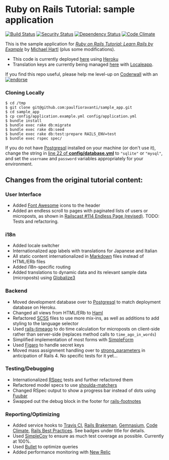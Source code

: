 # Ruby on Rails Tutorial: sample application
[![Build Status](https://secure.travis-ci.org/paulfioravanti/sample_app.png)](http://travis-ci.org/paulfioravanti/sample_app) [![Security Status](http://rails-brakeman.com/paulfioravanti/sample_app.png)](http://rails-brakeman.com/paulfioravanti/sample_app) [![Dependency Status](https://gemnasium.com/paulfioravanti/sample_app.png)](https://gemnasium.com/paulfioravanti/sample_app) [![Code Climate](https://codeclimate.com/badge.png)](https://codeclimate.com/github/paulfioravanti/sample_app)

This is the sample application for
[*Ruby on Rails Tutorial: Learn Rails by Example*](http://railstutorial.org/)
by [Michael Hartl](http://michaelhartl.com) (plus some modifications).

- This code is currently deployed [here](https://pf-sampleapp.herokuapp.com) using [Heroku](http://www.heroku.com/)
- Translation keys are currently being managed [here](http://www.localeapp.com/projects/1043) with [Localeapp](http://www.localeapp.com/).

If you find this repo useful, please help me level-up on [Coderwall](http://coderwall.com/) with an [![endorse](http://api.coderwall.com/pfioravanti/endorse.png)](http://coderwall.com/pfioravanti)

### Cloning Locally

    $ cd /tmp
    $ git clone git@github.com:paulfioravanti/sample_app.git
    $ cd sample_app
    $ cp config/application.example.yml config/application.yml
    $ bundle install
    $ bundle exec rake db:migrate
    $ bundle exec rake db:seed
    $ bundle exec rake db:test:prepare RAILS_ENV=test
    $ bundle exec rspec spec/

If you do not have [Postgresql](http://www.postgresql.org/) installed on your machine (or don't use it), change the string in [line 22 of **config/database.yml**](https://github.com/paulfioravanti/sample_app/blob/master/config/database.yml#L22) to `"sqlite"` or `"mysql"`, and set the `username` and `password` variables appropriately for your environment.

## Changes from the original tutorial content:

### User Interface
- Added [Font Awesome](http://fortawesome.github.com/Font-Awesome/) icons to the header
- Added an endless scroll to pages with paginated lists of users or microposts, as shown in [Railscast #114 Endless Page (revised)](http://railscasts.com/episodes/114-endless-page-revised).  TODO: Tests and refactoring.

### i18n
- Added locale switcher
- Internationalized app labels with translations for Japanese and Italian
- All static content internationalized in [Markdown](http://daringfireball.net/projects/markdown/) files instead of HTML/ERb files
- Added i18n-specific routing
- Added translations to dynamic data and its relevant sample data (microposts) using [Globalize3](https://github.com/svenfuchs/globalize3)

### Backend
- Moved development database over to [Postgresql](http://www.postgresql.org/) to match deployment database on Heroku.
- Changed all views from HTML/ERb to [Haml](http://haml-lang.com/)
- Refactored [SCSS](http://sass-lang.com/) files to use more mix-ins, as well as additions to add styling to the language selector
- Used [rails-timeago](https://github.com/jgraichen/rails-timeago) to do time calculation for microposts on client-side rather than server-side (replaces method calls to `time_ago_in_words`)
- Simplified implementation of most forms with [SimpleForm](https://github.com/plataformatec/simple_form)
- Used [Figaro](https://github.com/laserlemon/figaro) to handle secret keys
- Moved mass assignment handling over to [strong_parameters](https://github.com/rails/strong_parameters) in anticipation of Rails 4.  No specific tests for it yet...

### Testing/Debugging
- Internationalized [RSpec](http://rspec.info/) tests and further refactored them
- Refactored model specs to use [shoulda-matchers](https://github.com/thoughtbot/shoulda-matchers)
- Changed RSpec output to show a progress bar instead of dots using [Fuubar](https://github.com/jeffkreeftmeijer/fuubar)
- Swapped out the debug block in the footer for [rails-footnotes](https://github.com/josevalim/rails-footnotes)

### Reporting/Optimizing
- Added service hooks to [Travis CI](http://travis-ci.org/), [Rails Brakeman](http://rails-brakeman.com/), [Gemnasium](https://gemnasium.com/), [Code Climate](https://codeclimate.com), [Rails Best Practices](http://railsbp.com/).  See badges under title for details.
- Used [SimpleCov](https://github.com/colszowka/simplecov) to ensure as much test coverage as possible.  Currently at 100%.
- Used [Bullet](https://github.com/flyerhzm/bullet) to optimize queries
- Added performance monitoring with [New Relic](http://newrelic.com/)